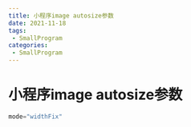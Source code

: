 ```yaml
---
title: 小程序image autosize参数
date: 2021-11-18
tags:
 - SmallProgram
categories:
 - SmallProgram
---
```


# 小程序image autosize参数

```js
mode="widthFix"

```

